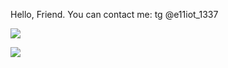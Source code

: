 Hello, Friend. 
You can contact me: tg @e11iot_1337

![](https://komarev.com/ghpvc/?username=e11iot-1337)

<picture>
  <source
    srcset="https://github-readme-stats.vercel.app/api?username=e11ot-1337&show_icons=true&theme=dark"
    media="(prefers-color-scheme: dark)"
  />
  <source
    srcset="https://github-readme-stats.vercel.app/api?username=e11ot-1337&show_icons=true"
    media="(prefers-color-scheme: light), (prefers-color-scheme: no-preference)"
  />
  <img src="https://github-readme-stats.vercel.app/api?username=e11ot-1337&show_icons=true" />
</picture>
